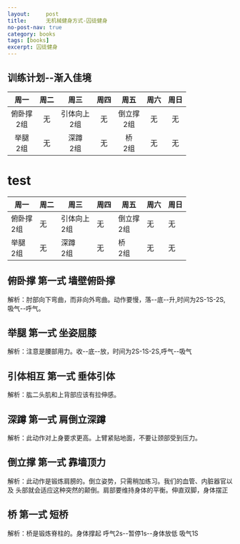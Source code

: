 ```yaml
---
layout:     post
title:      无机械健身方式-囚徒健身
no-post-nav: true
category: books
tags: [books]
excerpt: 囚徒健身
---
```

## 训练计划--渐入佳境
| 周一 | 周二 | 周三 | 周四 | 周五 | 周六 | 周日 |
|  :----: |  :----: |  :----: |  :----: |  :----: |  :----: |  :----: |
|俯卧撑<br>2组|无|引体向上<br>2组|无|倒立撑<br>2组|无|无|
|举腿<br>2组|无|深蹲<br>2组|无|桥<br>2组|无|无|

# test

| 周一       | 周二    |  周三  |  周四    |  周五    |  周六  |  周日    |
| --------   | -----  | -----  |-------   | ------  | ------ |------  |
| 俯卧撑<br>2组   | 无   |   引体向上<br>2组     | 无   |  倒立撑<br>2组     | 无   | 无   |
|举腿<br>2组    |   无   |  深蹲<br>2组   | 无   |  桥<br>2组     | 无   | 无   |


## 俯卧撑 第一式 墙壁俯卧撑
解析：肘部向下弯曲，而非向外弯曲。动作要慢，落--底--升,时间为2S-1S-2S,
吸气--呼气。
## 举腿 第一式 坐姿屈膝
解析：注意是腰部用力。收--底--放，时间为2S-1S-2S,呼气--吸气
## 引体相互 第一式 垂体引体
解析：肱二头肌和上背部应该有拉伸感。 
## 深蹲 第一式 肩倒立深蹲
解析：此动作对上身要求更高。上臂紧贴地面，不要让颈部受到压力。
## 倒立撑 第一式 靠墙顶力
解析：此动作是锻炼肩膀的。倒立姿势，只需稍加练习。我们的血管、内脏器官以及
头部就会适应这种突然的颠倒。肩部要维持身体的平衡。伸直双脚，身体摆正
## 桥 第一式 短桥
解析：桥是锻炼脊柱的。身体撑起 呼气2s--暂停1s--身体放低 吸气1S




